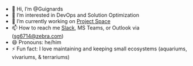 - 👋 Hi, I’m @Guignards
- 👀 I’m interested in DevOps and Solution Optimization
- 🌱 I’m currently working on [Project Space](https://confluence.zebra.com/display/~SG6714/ThinkTank)
- 📫 How to reach me [Slack](https://zebra-setp.slack.com/team/U07K6MV49NC), MS Teams, or Outlook via (sg6714@zebra.com)
- 😄 Pronouns: he/him
- ⚡ Fun fact: I love maintaining and keeping small ecosystems (aquariums, vivariums, & terrariums) 

<!---
Guignards/Guignards is a ✨ special ✨ repository because its `README.md` (this file) appears on your GitHub profile.
You can click the Preview link to take a look at your changes.
--->

